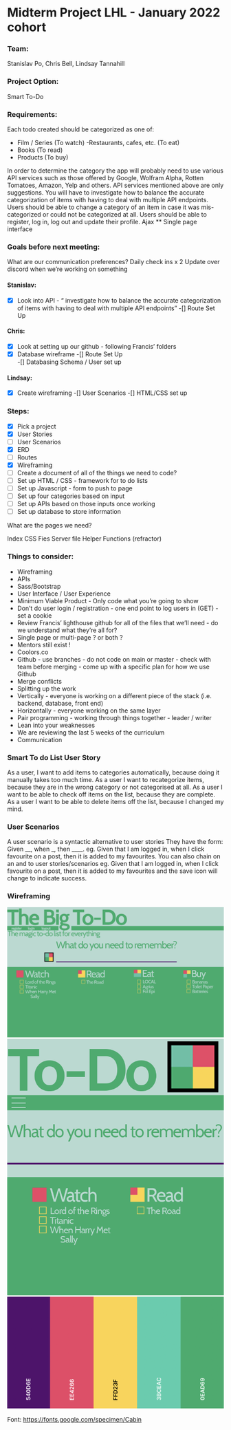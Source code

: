 # Midterm Project LHL - January 2022 cohort 

### Team:
Stanislav Po, Chris Bell, Lindsay Tannahill

### Project Option: 
Smart To-Do 

### Requirements: 
Each todo created should be categorized as one of:
- Film / Series (To watch)
-Restaurants, cafes, etc. (To eat)
- Books (To read)
- Products (To buy)

In order to determine the category the app will probably need to use various API services such as those offered by Google, Wolfram Alpha, Rotten Tomatoes, Amazon, Yelp and others.
API services mentioned above are only suggestions. You will have to investigate how to balance the accurate categorization of items with having to deal with multiple API endpoints.
Users should be able to change a category of an item in case it was mis-categorized or could not be categorized at all.
Users should be able to register, log in, log out and update their profile.
Ajax **  Single page interface 

### Goals before next meeting:

What are our communication preferences?
Daily check ins x 2 
Update over discord when we’re working on something

#### Stanislav:
-[x] Look into API - “ investigate how to balance the accurate categorization of items with having to deal with multiple API endpoints”
-[] Route Set Up

#### Chris: 
-[x] Look at setting up our github - following Francis’ folders 
-[x] Database wireframe
-[] Route Set Up  
-[] Databasing Schema / User set up 

#### Lindsay: 
-[x] Create wireframing 
-[] User Scenarios 
-[] HTML/CSS set up 

### Steps: 
- [x] Pick a project 
- [x] User Stories
- [ ] User Scenarios 
- [x] ERD
- [ ] Routes
- [x] Wireframing 
- [ ] Create a document of all of the things we need to code?
- [ ] Set up HTML / CSS - framework for to do lists
- [ ] Set up Javascript -  form to push to page 
- [ ] Set up four categories based on input 
- [ ] Set up APIs based on those inputs once working
- [ ] Set up database to store information

What are the pages we need?

Index 
CSS Fies 
Server file 
Helper Functions (refractor)


### Things to consider:

- Wireframing
- APIs
- Sass/Bootstrap
- User Interface / User Experience 
- Minimum Viable Product - Only code what you’re going to show
- Don’t do user login / registration - one end point to log users in (GET) - set a cookie 
- Review Francis’ lighthouse github for all of the files that we’ll need - do we understand what they’re all for?
- Single page or multi-page ? or both ?
- Mentors still exist !
- Coolors.co
- Github - use branches - do not code on main or master - check with team before merging - come up with a specific plan for how we use Github 
- Merge conflicts 
- Splitting up the work 
- Vertically - everyone is working on a different piece of the stack (i.e. backend, database, front end) 
- Horizontally - everyone working on the same layer 
- Pair programming - working through things together - leader / writer 
- Lean into your weaknesses 
- We are reviewing the last 5 weeks of the curriculum 
- Communication 


### Smart To do List User Story
 
As a user, I want to add items to categories automatically, because doing it manually takes too much time.
As a user I want to recategorize items, because they are in the wrong category or not categorised at all.
As a user I want to be able to check off items on the list, because they are complete.
As a user I want to be able to delete items off the list, because I changed my mind.

### User Scenarios

A user scenario is a syntactic alternative to user stories
They have the form: Given __, when _, then ____.
eg. Given that I am logged in, when I click favourite on a post, then it is added to my favourites.
You can also chain on an and to user stories/scenarios
eg. Given that I am logged in, when I click favourite on a post, then it is added to my favourites and the save icon will change to indicate success.

### Wireframing 

![Desktop](https://github.com/CBBell99/smart-to-do-list/blob/master/pictures/unknown.png)
![Phone / Tablet](https://github.com/CBBell99/smart-to-do-list/blob/master/pictures/unknown2.png)
![Colour Scheme](https://github.com/CBBell99/smart-to-do-list/blob/master/pictures/Screen%20Shot%202022-02-11%20at%201.11.02%20PM.png)

Font: https://fonts.google.com/specimen/Cabin


